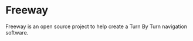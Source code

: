 Freeway
=======

Freeway is an open source project to help create a Turn By Turn navigation software.
